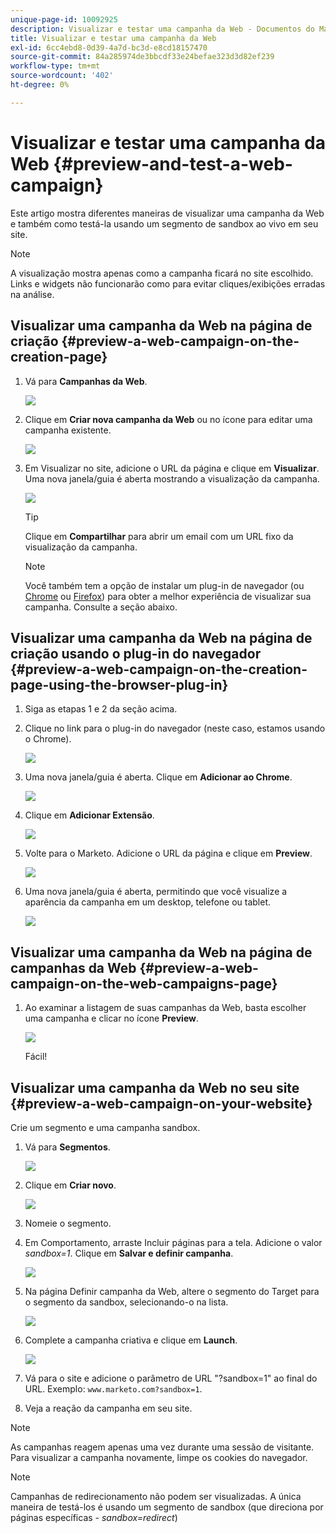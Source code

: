 ```yaml
---
unique-page-id: 10092925
description: Visualizar e testar uma campanha da Web - Documentos do Marketo - Documentação do produto
title: Visualizar e testar uma campanha da Web
exl-id: 6cc4ebd8-0d39-4a7d-bc3d-e8cd18157470
source-git-commit: 84a285974de3bbcdf33e24befae323d3d82ef239
workflow-type: tm+mt
source-wordcount: '402'
ht-degree: 0%

---
```


# Visualizar e testar uma campanha da Web {#preview-and-test-a-web-campaign}

Este artigo mostra diferentes maneiras de visualizar uma campanha da Web e também como testá-la usando um segmento de sandbox ao vivo em seu site.

>[!NOTE]
>
>A visualização mostra apenas como a campanha ficará no site escolhido. Links e widgets não funcionarão como para evitar cliques/exibições erradas na análise.

## Visualizar uma campanha da Web na página de criação {#preview-a-web-campaign-on-the-creation-page}

1. Vá para **Campanhas da Web**.

   ![](assets/image2016-8-18-15-3a59-3a35.png)

1. Clique em **Criar nova campanha da Web** ou no ícone para editar uma campanha existente.

   ![](assets/create-new-or-edit-web-campaign.png)

1. Em Visualizar no site, adicione o URL da página e clique em **Visualizar**. Uma nova janela/guia é aberta mostrando a visualização da campanha.

   ![](assets/three-1.png)

   >[!TIP]
   >
   >Clique em **Compartilhar** para abrir um email com um URL fixo da visualização da campanha.

   >[!NOTE]
   >
   >Você também tem a opção de instalar um plug-in de navegador (ou [Chrome](https://chrome.google.com/webstore/detail/marketo-web-personalizati/ldiddonjplchallbngbccbfdfeldohkj) ou [Firefox](https://rtp-static.marketo.com/rtp/libs/mwp-0.0.0.8.xpi)) para obter a melhor experiência de visualizar sua campanha. Consulte a seção abaixo.

## Visualizar uma campanha da Web na página de criação usando o plug-in do navegador {#preview-a-web-campaign-on-the-creation-page-using-the-browser-plug-in}

1. Siga as etapas 1 e 2 da seção acima.

1. Clique no link para o plug-in do navegador (neste caso, estamos usando o Chrome).

   ![](assets/4-1.png)

1. Uma nova janela/guia é aberta. Clique em **Adicionar ao Chrome**.

   ![](assets/five.png)

1. Clique em **Adicionar Extensão**.

   ![](assets/six.png)

1. Volte para o Marketo. Adicione o URL da página e clique em **Preview**.

   ![](assets/seven.png)

1. Uma nova janela/guia é aberta, permitindo que você visualize a aparência da campanha em um desktop, telefone ou tablet.

   ![](assets/campaign-preview.png)

## Visualizar uma campanha da Web na página de campanhas da Web {#preview-a-web-campaign-on-the-web-campaigns-page}

1. Ao examinar a listagem de suas campanhas da Web, basta escolher uma campanha e clicar no ícone **Preview**.

   ![](assets/web-campaigns-1-preview-hand.png)

   Fácil!

## Visualizar uma campanha da Web no seu site {#preview-a-web-campaign-on-your-website}

Crie um segmento e uma campanha sandbox.

1. Vá para **Segmentos**.

   ![](assets/new-dropdown-segments-hand.jpg)

1. Clique em **Criar novo**.

   ![](assets/image2015-9-10-10-3a42-3a39.png)

1. Nomeie o segmento.

1. Em Comportamento, arraste Incluir páginas para a tela. Adicione o valor *sandbox=1*. Clique em **Salvar e definir campanha**.

   ![](assets/segment.png)

1. Na página Definir campanha da Web, altere o segmento do Target para o segmento da sandbox, selecionando-o na lista.

   ![](assets/set-web-campaign-target-segment.jpg)

1. Complete a campanha criativa e clique em **Launch**.

   ![](assets/click-launch.jpg)

1. Vá para o site e adicione o parâmetro de URL &quot;?sandbox=1&quot; ao final do URL. Exemplo: `www.marketo.com?sandbox=1`.

1. Veja a reação da campanha em seu site.

>[!NOTE]
>
>As campanhas reagem apenas uma vez durante uma sessão de visitante. Para visualizar a campanha novamente, limpe os cookies do navegador.

>[!NOTE]
>
>Campanhas de redirecionamento não podem ser visualizadas. A única maneira de testá-los é usando um segmento de sandbox (que direciona por páginas específicas - *sandbox=redirect*)
